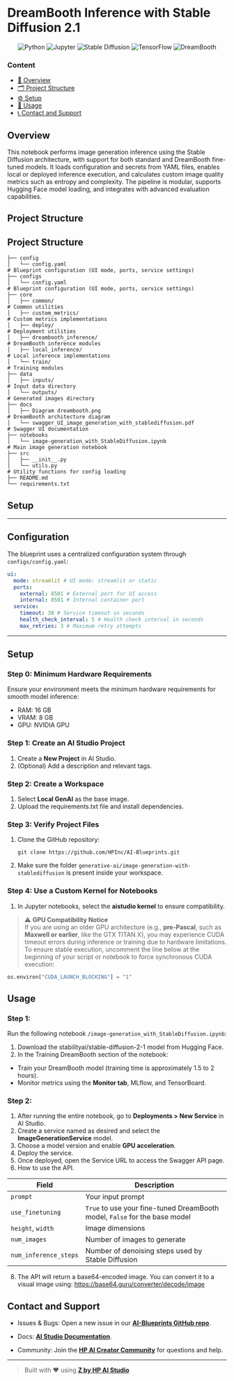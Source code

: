 # DreamBooth Inference with Stable Diffusion 2.1

<div align="center">

![Python](https://img.shields.io/badge/Python-3.10+-blue.svg?logo=python)
![Jupyter](https://img.shields.io/badge/Jupyter-supported-orange.svg?logo=jupyter)
![Stable Diffusion](https://img.shields.io/badge/Stable%20Diffusion-2.1-blue.svg)
![TensorFlow](https://img.shields.io/badge/TensorFlow-used-ff6f00.svg?logo=tensorflow)
![DreamBooth](https://img.shields.io/badge/DreamBooth-fine--tuning-lightgreen.svg)

</div>

### Content

- [🧠 Overview](#overview)
- [🗂 Project Structure](#project-structure)
- [⚙️ Setup](#setup)
- [🚀 Usage](#usage)
- [📞 Contact and Support](#contact-and-support)

## Overview

This notebook performs image generation inference using the Stable Diffusion architecture, with support for both standard and DreamBooth fine-tuned models. It loads configuration and secrets from YAML files, enables local or deployed inference execution, and calculates custom image quality metrics such as entropy and complexity. The pipeline is modular, supports Hugging Face model loading, and integrates with advanced evaluation capabilities.

## Project Structure

## Project Structure

```text
├── config
│   └── config.yaml                                                     # Blueprint configuration (UI mode, ports, service settings)
├── configs
│   └── config.yaml                                                     # Blueprint configuration (UI mode, ports, service settings)
├── core
│   ├── common/                                                         # Common utilities
│   ├── custom_metrics/                                                 # Custom metrics implementations
│   ├── deploy/                                                         # Deployment utilities
│   ├── dreambooth_inference/                                           # DreamBooth inference modules
│   ├── local_inference/                                                # Local inference implementations
│   └── train/                                                          # Training modules
├── data
│   ├── inputs/                                                         # Input data directory
│   └── outputs/                                                        # Generated images directory
├── docs
│   ├── Diagram dreambooth.png                                          # DreamBooth architecture diagram
│   └── swagger_UI_image_generation_with_stablediffusion.pdf            # Swagger UI documentation
├── notebooks
│   └── image-generation_with_StableDiffusion.ipynb                     # Main image generation notebook
├── src
│   ├── __init__.py
│   └── utils.py                                                        # Utility functions for config loading
├── README.md
└── requirements.txt
```

## Setup

---

## Configuration

The blueprint uses a centralized configuration system through `configs/config.yaml`:

```yaml
ui:
  mode: streamlit # UI mode: streamlit or static
  ports:
    external: 8501 # External port for UI access
    internal: 8501 # Internal container port
  service:
    timeout: 30 # Service timeout in seconds
    health_check_interval: 5 # Health check interval in seconds
    max_retries: 3 # Maximum retry attempts
```

---

## Setup

### Step 0: Minimum Hardware Requirements

Ensure your environment meets the minimum hardware requirements for smooth model inference:

- RAM: 16 GB
- VRAM: 8 GB
- GPU: NVIDIA GPU

### Step 1: Create an AI Studio Project

1. Create a **New Project** in AI Studio.
2. (Optional) Add a description and relevant tags.

### Step 2: Create a Workspace

1. Select **Local GenAI** as the base image.
2. Upload the requirements.txt file and install dependencies.

### Step 3: Verify Project Files

1. Clone the GitHub repository:
   ```
   git clone https://github.com/HPInc/AI-Blueprints.git
   ```
2. Make sure the folder `generative-ai/image-generation-with-stablediffusion` is present inside your workspace.

### Step 4: Use a Custom Kernel for Notebooks

1. In Jupyter notebooks, select the **aistudio kernel** to ensure compatibility.

> ⚠️ **GPU Compatibility Notice**  
> If you are using an older GPU architecture (e.g., **pre-Pascal**, such as **Maxwell or earlier**, like the GTX TITAN X), you may experience CUDA timeout errors during inference or training due to hardware limitations.  
> To ensure stable execution, uncomment the line below at the beginning of your script or notebook to force synchronous CUDA execution:

```python
os.environ["CUDA_LAUNCH_BLOCKING"] = "1"
```

## Usage

### Step 1:

Run the following notebook `/image-generation_with_StableDiffusion.ipynb`:

1. Download the stabilityai/stable-diffusion-2-1 model from Hugging Face.
2. In the Training DreamBooth section of the notebook:

- Train your DreamBooth model (training time is approximately 1.5 to 2 hours).
- Monitor metrics using the **Monitor tab**, MLflow, and TensorBoard.

### Step 2:

1. After running the entire notebook, go to **Deployments > New Service** in AI Studio.
2. Create a service named as desired and select the **ImageGenerationService** model.
3. Choose a model version and enable **GPU acceleration**.
4. Deploy the service.
5. Once deployed, open the Service URL to access the Swagger API page.
6. How to use the API.

| Field                 | Description                                                                |
| --------------------- | -------------------------------------------------------------------------- |
| `prompt`              | Your input prompt                                                          |
| `use_finetuning`      | `True` to use your fine-tuned DreamBooth model, `False` for the base model |
| `height`, `width`     | Image dimensions                                                           |
| `num_images`          | Number of images to generate                                               |
| `num_inference_steps` | Number of denoising steps used by Stable Diffusion                         |

8. The API will return a base64-encoded image. You can convert it to a visual image using: https://base64.guru/converter/decode/image

## Contact and Support

- Issues & Bugs: Open a new issue in our [**AI-Blueprints GitHub repo**](https://github.com/HPInc/AI-Blueprints).

- Docs: [**AI Studio Documentation**](https://zdocs.datascience.hp.com/docs/aistudio/overview).

- Community: Join the [**HP AI Creator Community**](https://community.datascience.hp.com/) for questions and help.

---

> Built with ❤️ using [**Z by HP AI Studio**](https://www.hp.com/us-en/workstations/ai-studio.html)
